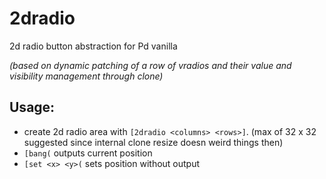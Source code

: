 # 2dradio
2d radio button abstraction for Pd vanilla

_(based on dynamic patching of a row of vradios and their value and visibility management through clone)_

## Usage:
* create 2d radio area with `[2dradio <columns> <rows>]`. (max of 32 x 32 suggested since internal clone resize doesn weird things then)
* `[bang(` outputs current position
* `[set <x> <y>(` sets position without output
